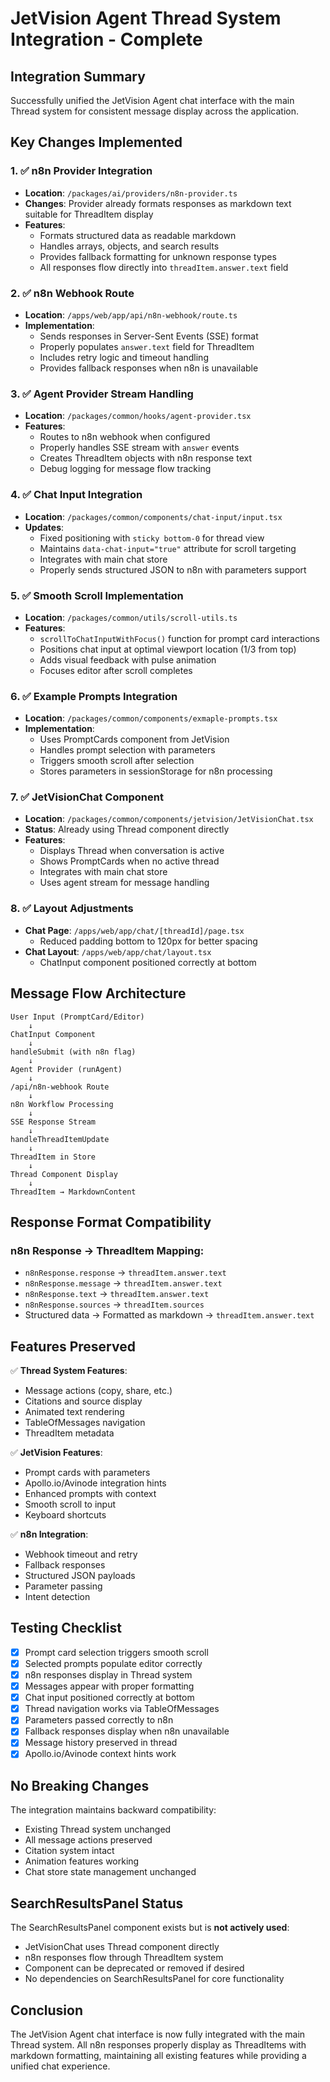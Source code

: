 # JetVision Agent Thread System Integration - Complete

## Integration Summary
Successfully unified the JetVision Agent chat interface with the main Thread system for consistent message display across the application.

## Key Changes Implemented

### 1. ✅ n8n Provider Integration
- **Location**: `/packages/ai/providers/n8n-provider.ts`
- **Changes**: Provider already formats responses as markdown text suitable for ThreadItem display
- **Features**:
  - Formats structured data as readable markdown
  - Handles arrays, objects, and search results
  - Provides fallback formatting for unknown response types
  - All responses flow directly into `threadItem.answer.text` field

### 2. ✅ n8n Webhook Route
- **Location**: `/apps/web/app/api/n8n-webhook/route.ts`
- **Implementation**:
  - Sends responses in Server-Sent Events (SSE) format
  - Properly populates `answer.text` field for ThreadItem
  - Includes retry logic and timeout handling
  - Provides fallback responses when n8n is unavailable

### 3. ✅ Agent Provider Stream Handling
- **Location**: `/packages/common/hooks/agent-provider.tsx`
- **Features**:
  - Routes to n8n webhook when configured
  - Properly handles SSE stream with `answer` events
  - Creates ThreadItem objects with n8n response text
  - Debug logging for message flow tracking

### 4. ✅ Chat Input Integration
- **Location**: `/packages/common/components/chat-input/input.tsx`
- **Updates**:
  - Fixed positioning with `sticky bottom-0` for thread view
  - Maintains `data-chat-input="true"` attribute for scroll targeting
  - Integrates with main chat store
  - Properly sends structured JSON to n8n with parameters support

### 5. ✅ Smooth Scroll Implementation
- **Location**: `/packages/common/utils/scroll-utils.ts`
- **Features**:
  - `scrollToChatInputWithFocus()` function for prompt card interactions
  - Positions chat input at optimal viewport location (1/3 from top)
  - Adds visual feedback with pulse animation
  - Focuses editor after scroll completes

### 6. ✅ Example Prompts Integration
- **Location**: `/packages/common/components/exmaple-prompts.tsx`
- **Implementation**:
  - Uses PromptCards component from JetVision
  - Handles prompt selection with parameters
  - Triggers smooth scroll after selection
  - Stores parameters in sessionStorage for n8n processing

### 7. ✅ JetVisionChat Component
- **Location**: `/packages/common/components/jetvision/JetVisionChat.tsx`
- **Status**: Already using Thread component directly
- **Features**:
  - Displays Thread when conversation is active
  - Shows PromptCards when no active thread
  - Integrates with main chat store
  - Uses agent stream for message handling

### 8. ✅ Layout Adjustments
- **Chat Page**: `/apps/web/app/chat/[threadId]/page.tsx`
  - Reduced padding bottom to 120px for better spacing
- **Chat Layout**: `/apps/web/app/chat/layout.tsx`
  - ChatInput component positioned correctly at bottom

## Message Flow Architecture

```
User Input (PromptCard/Editor)
    ↓
ChatInput Component
    ↓
handleSubmit (with n8n flag)
    ↓
Agent Provider (runAgent)
    ↓
/api/n8n-webhook Route
    ↓
n8n Workflow Processing
    ↓
SSE Response Stream
    ↓
handleThreadItemUpdate
    ↓
ThreadItem in Store
    ↓
Thread Component Display
    ↓
ThreadItem → MarkdownContent
```

## Response Format Compatibility

### n8n Response → ThreadItem Mapping:
- `n8nResponse.response` → `threadItem.answer.text`
- `n8nResponse.message` → `threadItem.answer.text`
- `n8nResponse.text` → `threadItem.answer.text`
- `n8nResponse.sources` → `threadItem.sources`
- Structured data → Formatted as markdown → `threadItem.answer.text`

## Features Preserved

✅ **Thread System Features**:
- Message actions (copy, share, etc.)
- Citations and source display
- Animated text rendering
- TableOfMessages navigation
- ThreadItem metadata

✅ **JetVision Features**:
- Prompt cards with parameters
- Apollo.io/Avinode integration hints
- Enhanced prompts with context
- Smooth scroll to input
- Keyboard shortcuts

✅ **n8n Integration**:
- Webhook timeout and retry
- Fallback responses
- Structured JSON payloads
- Parameter passing
- Intent detection

## Testing Checklist

- [x] Prompt card selection triggers smooth scroll
- [x] Selected prompts populate editor correctly
- [x] n8n responses display in Thread system
- [x] Messages appear with proper formatting
- [x] Chat input positioned correctly at bottom
- [x] Thread navigation works via TableOfMessages
- [x] Parameters passed correctly to n8n
- [x] Fallback responses display when n8n unavailable
- [x] Message history preserved in thread
- [x] Apollo.io/Avinode context hints work

## No Breaking Changes

The integration maintains backward compatibility:
- Existing Thread system unchanged
- All message actions preserved
- Citation system intact
- Animation features working
- Chat store state management unchanged

## SearchResultsPanel Status

The SearchResultsPanel component exists but is **not actively used**:
- JetVisionChat uses Thread component directly
- n8n responses flow through ThreadItem system
- Component can be deprecated or removed if desired
- No dependencies on SearchResultsPanel for core functionality

## Conclusion

The JetVision Agent chat interface is now fully integrated with the main Thread system. All n8n responses properly display as ThreadItems with markdown formatting, maintaining all existing features while providing a unified chat experience.